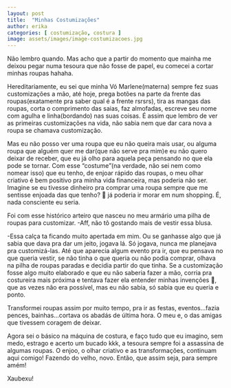 ```yaml
---
layout: post
title:  "Minhas Costumizações"
author: erika
categories: [ costumização, costura ]
image: assets/images/image-costumizacoes.jpg
---
```


Não lembro quando. Mas acho que a partir do momento que mainha me deixou pegar numa tesoura que não fosse de papel, eu comecei a cortar minhas roupas hahaha.

Hereditariamente, eu sei que minha Vó Marlene(materna) sempre fez suas customizações a mão, até hoje, prega botões na parte da frente das roupas(exatamente pra saber qual é a frente rsrsrs), tira as mangas das roupas, corta o comprimento das saias, faz almofadas, escreve seu nome com agulha e linha(bordando) nas suas coisas. É assim que lembro de ver as primeiras customizações na vida, não sabia nem que dar cara nova a roupa se chamava customização. 

Mas eu não posso ver uma roupa que eu não queira mais usar, ou alguma roupa que alguém quer me dar(que não serve pra mim)e eu não quero deixar de receber, que eu já olho para aquela peça pensando no que ela pode se tornar. Com esse “costume”(na verdade, não sei nem como nomear isso) que eu tenho, de enjoar rápido das roupas, o meu olhar criativo  é bem positivo pra minha vida financeira, mas poderia não ser. Imagine se eu tivesse dinheiro pra comprar uma roupa sempre que me sentisse enjoada das que tenho? 🤑 já poderia ir morar em num shopping. É, nada consciente eu seria.

Foi com esse histórico arteiro que nasceu no meu armário uma pilha de roupas para customizar. -Aff, não tô gostando mais de vestir essa blusa.

-Essa calça ta ficando muito apertada em mim. Ou se ganhasse algo que já sabia que dava pra dar um jeito, jogava lá. Só jogava, nunca me planejava pra customizá-las. Até que aparecia algum evento pra ir, que eu pensava no que queria vestir, se não tinha o que queria ou não podia comprar, olhava na pilha de roupas paradas e decidia partir do que tinha.  Se a customização fosse algo muito elaborado e que eu não saberia fazer a mão, corria pra costureira mais próxima e tentava fazer ela entender minhas invenções 🐛, que as vezes não era possível, mas eu não sabia, só sabia que eu queria e ponto.

Transformei roupas assim por muito tempo, pra ir as festas, eventos…fazia pences, bainhas…cortava os abadás de última hora. O meu e, o das amigas que tivessem coragem de deixar.

Agora sei o básico na máquina de costura, e  faço tudo que eu imagino, sem medo, estrago e acerto um bucado kkk, a tesoura sempre foi a assassina de algumas roupas. O enjoo, o olhar criativo e as transformações, continuam aqui comigo! Fazendo do velho, novo. Então, que assim seja, para sempre amém!

Xaubexu!